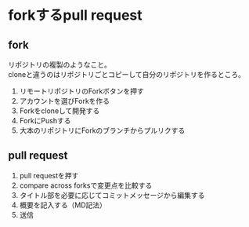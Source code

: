 # forkするpull request  
## fork  
リポジトリの複製のようなこと。  
cloneと違うのはリポジトリごとコピーして自分のリポジトリを作るところ。  

1. リモートリポジトリのForkボタンを押す  
2. アカウントを選びForkを作る  
3. Forkをcloneして開発する  
4. ForkにPushする  
5. 大本のリポジトリにForkのブランチからプルリクする  

## pull request  
1. pull requestを押す  
2. compare across forksで変更点を比較する  
3. タイトル部を必要に応じてコミットメッセージから編集する  
4. 概要を記入する（MD記法）  
5. 送信  
